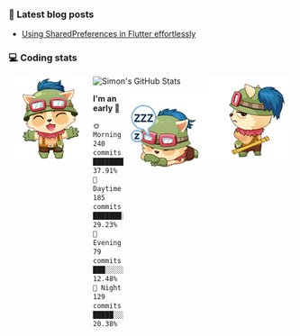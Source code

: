 ### 📘 Latest blog posts

<!-- BLOG-POST-LIST:START -->
- [Using SharedPreferences in Flutter effortlessly](https://dev.to/simonpham/using-sharedpreferences-in-flutter-effortlessly-3e29)
<!-- BLOG-POST-LIST:END -->

### 💻 Coding stats
<img align="right" src="https://raw.githubusercontent.com/simonpham/simonpham/master/assets/images/6kiur.gif" >


<img align="left" src="https://raw.githubusercontent.com/simonpham/simonpham/master/assets/images/5kiur.gif" >

![Simon's GitHub Stats](https://github-readme-stats-blue.vercel.app/api?username=simonpham)

<img align="right" src="https://raw.githubusercontent.com/simonpham/simonpham/master/assets/images/4kiur.gif" >

<!--START_SECTION:waka-->
**I'm an early 🐤** 

```text
🌞 Morning    240 commits    █████████░░░░░░░░░░░░░░░░   37.91% 
🌆 Daytime    185 commits    ███████░░░░░░░░░░░░░░░░░░   29.23% 
🌃 Evening    79 commits     ███░░░░░░░░░░░░░░░░░░░░░░   12.48% 
🌙 Night      129 commits    █████░░░░░░░░░░░░░░░░░░░░   20.38%

```



<!--END_SECTION:waka-->
